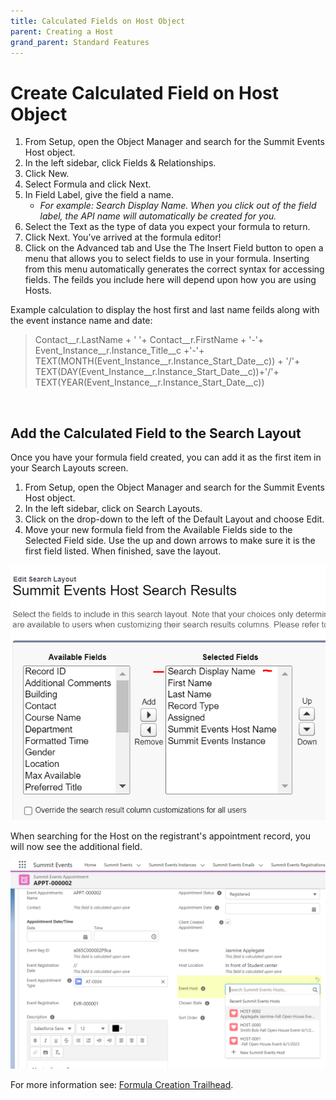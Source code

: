 ```yaml
---
title: Calculated Fields on Host Object
parent: Creating a Host
grand_parent: Standard Features
--- 
```


# Create Calculated Field on Host Object

1. From Setup, open the Object Manager and search for the Summit Events Host object.
2. In the left sidebar, click Fields & Relationships.
3. Click New.
4. Select Formula and click Next.
5. In Field Label, give the field a name.  
    - *For example: Search Display Name. When you click out of the field label, the API name will automatically be created for you.*
6. Select the Text as the type of data you expect your formula to return.
7. Click Next. You’ve arrived at the formula editor!
8. Click on the Advanced tab and Use the The Insert Field button to open a menu that allows you to select fields to use in your formula. Inserting from this menu automatically generates the correct syntax for accessing fields. The feilds you include here will depend upon how you are using Hosts.

Example calculation to display the host first and last name feilds along with the event instance name and date:
<br>

> Contact__r.LastName + ' '+ Contact__r.FirstName + '-'+   Event_Instance__r.Instance_Title__c  +'-'+ TEXT(MONTH(Event_Instance__r.Instance_Start_Date__c)) + '/'+
TEXT(DAY(Event_Instance__r.Instance_Start_Date__c))+'/'+
TEXT(YEAR(Event_Instance__r.Instance_Start_Date__c))

<br>

## Add the Calculated Field to the Search Layout ##
Once you have your formula field created, you can add it as the first item in your Search Layouts screen.
1. From Setup, open the Object Manager and search for the Summit Events Host object.
2. In the left sidebar, click on Search Layouts. 
3. Click on the drop-down to the left of the Default Layout and choose Edit.
4. Move your new formula field from the Available Fields side to the Selected Field side.  Use the up and down arrows to make sure it is the first field listed.  When finished, save the layout.

![Event Host Search Layout Page2](../images/EventHost-SearchLayoutP2.PNG)
 
When searching for the Host on the registrant's appointment record, you will now see the additional field.

![Event Host Formula Lookup](../images/EventHost-FormulaOnLookupScreen.PNG)



For more information see: [Formula Creation Trailhead](https://trailhead.salesforce.com/content/learn/modules/point_click_business_logic/formula_fields).
